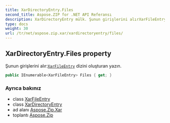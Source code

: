 ```yaml
---
title: XarDirectoryEntry.Files
second_title: Aspose.ZIP for .NET API Referansı
description: XarDirectoryEntry mülk. Şunun girişlerini alırXarFileEntry dizini oluşturan yazın.
type: docs
weight: 30
url: /tr/net/aspose.zip.xar/xardirectoryentry/files/
---
```

## XarDirectoryEntry.Files property

Şunun girişlerini alır:[`XarFileEntry`](../../xarfileentry/) dizini oluşturan yazın.

```csharp
public IEnumerable<XarFileEntry> Files { get; }
```

### Ayrıca bakınız

* class [XarFileEntry](../../xarfileentry/)
* class [XarDirectoryEntry](../)
* ad alanı [Aspose.Zip.Xar](../../xardirectoryentry/)
* toplantı [Aspose.Zip](../../../)


